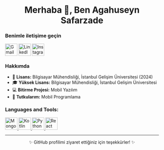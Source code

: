 <h1 align="center">Merhaba 👋, Ben Agahuseyn Safarzade</h1>

<h3 align="left">Benimle iletişime geçin</h3>
<p align="left">
  <a href="mailto:agah@example.com" target="blank"><img align="center" src="https://img.shields.io/badge/Gmail-D14836?style=for-the-badge&logo=gmail&logoColor=white" alt="Gmail" height="40" width="40" /></a>
  <a href="https://www.linkedin.com/in/agahuseyn-safarzade" target="blank"><img align="center" src="https://img.shields.io/badge/LinkedIn-0077B5?style=for-the-badge&logo=linkedin&logoColor=white" alt="LinkedIn" height="40" width="40" /></a>
  <a href="https://www.instagram.com/agahuseyn" target="blank"><img align="center" src="https://img.shields.io/badge/Instagram-E4405F?style=for-the-badge&logo=instagram&logoColor=white" alt="Instagram" height="40" width="40" /></a>
</p>

<h3 align="left">Hakkımda</h3>
<ul align="left">
  <li>🌱 <strong>Lisans:</strong> Bilgisayar Mühendisliği, İstanbul Gelişim Üniversitesi (2024)</li>
  <li>🎓 <strong>Yüksek Lisans:</strong> Bilgisayar Mühendisliği, İstanbul Gelişim Üniversitesi</li>
  <li>💻 <strong>Bitirme Projesi:</strong> Mobil Yazılım</li>
  <li>📱 <strong>Tutkularım:</strong> Mobil Programlama</li>
</ul>

<h3 align="left">Languages and Tools:</h3>
<p align="left">
  <a href="https://www.mongodb.com/" target="_blank" rel="noreferrer"> <img src="https://img.shields.io/badge/-MongoDB-47A248?style=for-the-badge&logo=mongodb&logoColor=white" alt="MongoDB" width="40" height="40"/> </a> 
  <a href="https://kotlinlang.org/" target="_blank" rel="noreferrer"> <img src="https://img.shields.io/badge/-Kotlin-0095D5?style=for-the-badge&logo=kotlin&logoColor=white" alt="Kotlin" width="40" height="40"/> </a> 
  <a href="https://www.python.org/" target="_blank" rel="noreferrer"> <img src="https://img.shields.io/badge/-Python-3776AB?style=for-the-badge&logo=python&logoColor=white" alt="Python" width="40" height="40"/> </a>
  <a href="https://reactnative.dev/" target="_blank" rel="noreferrer"> <img src="https://img.shields.io/badge/-React%20Native-61DAFB?style=for-the-badge&logo=react&logoColor=white" alt="React Native" width="40" height="40"/> </a>
</p>

---

<p align="center">✨ GitHub profilimi ziyaret ettiğiniz için teşekkürler! ✨</p>
